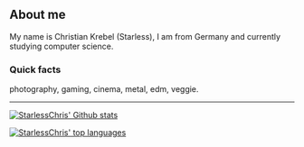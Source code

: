 ## About me

My name is Christian Krebel (Starless), I am from Germany and currently studying computer science.

### Quick facts
photography, gaming, cinema, metal, edm, veggie.

---

[![StarlessChris' Github stats](https://github-readme-stats.vercel.app/api?username=starlesschris&count_private=true&show_icons=true&include_all_commits=true)](https://github.com/anuraghazra/github-readme-stats)

[![StarlessChris' top languages](https://github-readme-stats.vercel.app/api/top-langs/?username=starlesschris&layout=compact)](https://github.com/anuraghazra/github-readme-stats)